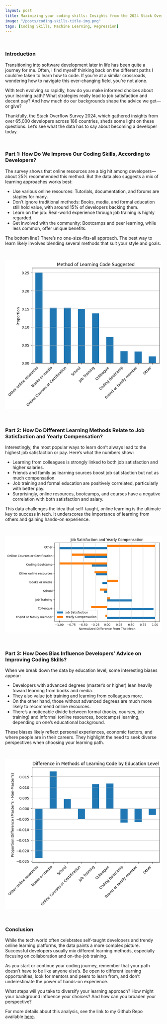 ```yaml
---
layout: post
title: Maximizing your coding skills: Insights from the 2024 Stack Overflow Survey
image: "/posts/coding-skills-title-img.png"
tags: [Coding Skills, Machine Learning, Regression]
---
```


<br>


### Introduction 

Transitioning into software development later in life has been quite a journey for me. Often, I find myself thinking back on the different paths I could’ve taken to learn how to code. If you’re at a similar crossroads, wondering how to navigate this ever-changing field, you’re not alone.

With tech evolving so rapidly, how do you make informed choices about your learning path? What strategies really lead to job satisfaction and decent pay? And how much do our backgrounds shape the advice we get—or give?

Thankfully, the Stack Overflow Survey 2024, which gathered insights from over 65,000 developers across 186 countries, sheds some light on these questions. Let’s see what the data has to say about becoming a developer today.

<br>

### Part 1: How Do We Improve Our Coding Skills, According to Developers? 

The survey shows that online resources are a big hit among developers—about 25% recommended this method. But the data also suggests a mix of learning approaches works best:

* Use various online resources: Tutorials, documentation, and forums are staples for many.
* Don’t ignore traditional methods: Books, media, and formal education still hold value, with around 15% of developers backing them.
* Learn on the job: Real-world experience through job training is highly regarded.
* Get involved with the community: Bootcamps and peer learning, while less common, offer unique benefits.

The bottom line? There’s no one-size-fits-all approach. The best way to learn likely involves blending several methods that suit your style and goals.

<br>

![alt text](/img/posts/part1-plot.png "How to improve coding skills?")

<br>


### Part 2: How Do Different Learning Methods Relate to Job Satisfaction and Yearly Compensation? 

Interestingly, the most popular ways to learn don’t always lead to the highest job satisfaction or pay. Here’s what the numbers show:

* Learning from colleagues is strongly linked to both job satisfaction and higher salaries.
* Friends and family as learning sources boost job satisfaction but not as much compensation.
* Job training and formal education are positively correlated, particularly with better pay.
* Surprisingly, online resources, bootcamps, and courses have a negative correlation with both satisfaction and salary.

This data challenges the idea that self-taught, online learning is the ultimate key to success in tech. It underscores the importance of learning from others and gaining hands-on experience.

<br>

![alt text](/img/posts/part2-plot.png "Job Satisfaction and Yearly Compensation")

<br>

### Part 3: How Does Bias Influence Developers’ Advice on Improving Coding Skills?

When we break down the data by education level, some interesting biases appear:

* Developers with advanced degrees (master’s or higher) lean heavily toward learning from books and media.
* They also value job training and learning from colleagues more.
* On the other hand, those without advanced degrees are much more likely to recommend online resources.
* There’s a noticeable divide between formal (books, courses, job training) and informal (online resources, bootcamps) learning, depending on one’s educational background.

These biases likely reflect personal experiences, economic factors, and where people are in their careers. They highlight the need to seek diverse perspectives when choosing your learning path.

<br>

![alt text](/img/posts/part3-plot.png "What biases did the respondents have in suggesting learning code methods?")

<br>

### Conclusion

While the tech world often celebrates self-taught developers and trendy online learning platforms, the data paints a more complex picture. Successful developers usually mix different learning methods, especially focusing on collaboration and on-the-job training.

As you start or continue your coding journey, remember that your path doesn’t have to be like anyone else’s. Be open to different learning opportunities, look for mentors and peers to learn from, and don’t underestimate the power of hands-on experience.

What steps will you take to diversify your learning approach? How might your background influence your choices? And how can you broaden your perspective?

For more details about this analysis, see the link to my Github Repo available [here](https://github.com/tphan86/stack-overflow-2024).


